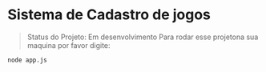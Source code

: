 <h1>Sistema de Cadastro de jogos</h1>

> Status do Projeto: Em desenvolvimento
Para rodar esse projetona sua maquina por favor digite:

```
node app.js
```
